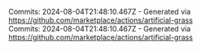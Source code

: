 Commits: 2024-08-04T21:48:10.467Z - Generated via https://github.com/marketplace/actions/artificial-grass
<br>
Commits: 2024-08-04T21:48:10.467Z - Generated via https://github.com/marketplace/actions/artificial-grass
<br>
